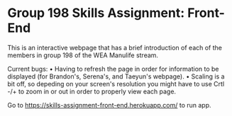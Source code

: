 # Group 198 Skills Assignment: Front-End

This is an interactive webpage that has a brief introduction of each of the members in group 198 of the WEA Manulife stream.

Current bugs: 
  • Having to refresh the page in order for information to be displayed (for Brandon's, Serena's, and Taeyun's webpage).
  • Scaling is a bit off, so depeding on your screen's resolution you might have to use Crtl -/+ to zoom in or out in order to properly view each page. 
  
Go to https://skills-assignment-front-end.herokuapp.com/ to run app. 
